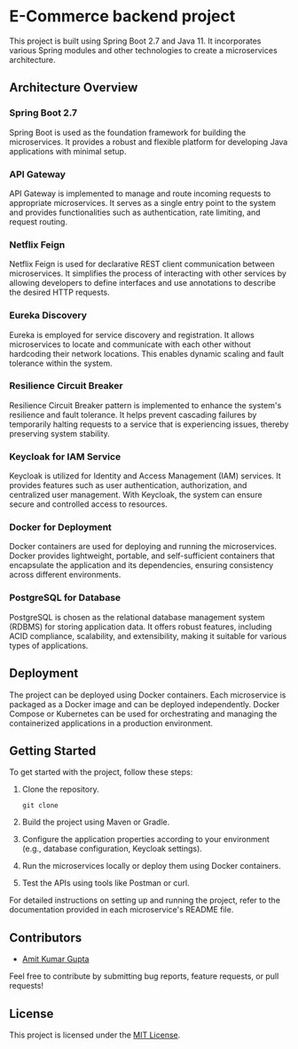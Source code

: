 # E-Commerce backend project

This project is built using Spring Boot 2.7 and Java 11. It incorporates various Spring modules and other technologies to create a microservices architecture.

## Architecture Overview

### Spring Boot 2.7
Spring Boot is used as the foundation framework for building the microservices. It provides a robust and flexible platform for developing Java applications with minimal setup.

### API Gateway
API Gateway is implemented to manage and route incoming requests to appropriate microservices. It serves as a single entry point to the system and provides functionalities such as authentication, rate limiting, and request routing.

### Netflix Feign
Netflix Feign is used for declarative REST client communication between microservices. It simplifies the process of interacting with other services by allowing developers to define interfaces and use annotations to describe the desired HTTP requests.

### Eureka Discovery
Eureka is employed for service discovery and registration. It allows microservices to locate and communicate with each other without hardcoding their network locations. This enables dynamic scaling and fault tolerance within the system.

### Resilience Circuit Breaker
Resilience Circuit Breaker pattern is implemented to enhance the system's resilience and fault tolerance. It helps prevent cascading failures by temporarily halting requests to a service that is experiencing issues, thereby preserving system stability.

### Keycloak for IAM Service
Keycloak is utilized for Identity and Access Management (IAM) services. It provides features such as user authentication, authorization, and centralized user management. With Keycloak, the system can ensure secure and controlled access to resources.

### Docker for Deployment
Docker containers are used for deploying and running the microservices. Docker provides lightweight, portable, and self-sufficient containers that encapsulate the application and its dependencies, ensuring consistency across different environments.

### PostgreSQL for Database
PostgreSQL is chosen as the relational database management system (RDBMS) for storing application data. It offers robust features, including ACID compliance, scalability, and extensibility, making it suitable for various types of applications.

## Deployment
The project can be deployed using Docker containers. Each microservice is packaged as a Docker image and can be deployed independently. Docker Compose or Kubernetes can be used for orchestrating and managing the containerized applications in a production environment.

## Getting Started
To get started with the project, follow these steps:

1. Clone the repository.

   ``git clone ``
2. Build the project using Maven or Gradle.
3. Configure the application properties according to your environment (e.g., database configuration, Keycloak settings).
4. Run the microservices locally or deploy them using Docker containers.
5. Test the APIs using tools like Postman or curl.

For detailed instructions on setting up and running the project, refer to the documentation provided in each microservice's README file.

## Contributors
- [Amit Kumar Gupta](https://github.com/amitzgupta001)

Feel free to contribute by submitting bug reports, feature requests, or pull requests!

## License
This project is licensed under the [MIT License](LICENSE).

